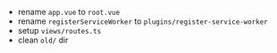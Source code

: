 - rename `app.vue` to `root.vue`
- rename `registerServiceWorker` to `plugins/register-service-worker`
- setup `views/routes.ts`
- clean `old/` dir
